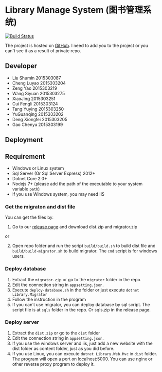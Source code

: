 # Library Manage System (图书管理系统)

[![Build Status](https://travis-ci.com/Liu233w/Library.svg?token=at1dz5LtwtReX6e4EKDg&branch=master)](https://travis-ci.com/Liu233w/Library)

The project is hosted on [GitHub](https://github.com/Liu233w/Library). I need to add you to the project or you can't see it as a result of private repo.

## Developer
- Liu Shumin 2015303087
- Cheng Luyao 2015303204
- Zeng Yao 2015303219
- Wang Siyuan 2015303275
- XiaoJing 2015303251
- Cui Fengli 2015303124
- Tang Yuying 2015303250
- YuGuanqing 2015303202
- Deng Xiongfei 2015303205
- Gao Chenyu 2015303199

## Deployment

## Requirement
- Windows or Linux system
- Sql Server (Or Sql Server Express) 2012+
- Dotnet Core 2.0+
- Nodejs 7+ (please add the path of the executable to your system variable `path`)
- If you use Windows system, you may need IIS

### Get the migraton and dist file

You can get the files by:

1. Go to our [release page](https://github.com/Liu233w/Library/releases) and download dist.zip and migrator.zip

or

2. Open repo folder and run the script `build/build.sh` to build dist file and `build/build-migrator.sh` to build migrator. The `cmd` script is for windows users.

### Deploy database
1. Extract the `migrator.zip` or go to the `migrator` folder in the repo.
2. Edit the connection string in `appsetting.json`.
3. Execute `deploy-database.sh` in the folder or just execute `dotnet Library.Migrator`
4. Follow the instruction in the program
5. If you can't use migrator, you can deploy database by sql script. The script file is at `sqls` folder in the repo. Or sqls.zip in the release page.

### Deploy server
1. Extract the `dist.zip` or go to the `dist` folder
2. Edit the connection string in `appsetting.json`.
3. If you use the windows server and iis, just add a new website with the dist folder as content folder, just as you did before.
4. If you use Linux, you can execute `dotnet Library.Web.Mvc` in `dist` folder. The program will open a port on localhost:5000. You can use nginx or other reverse proxy program to deploy it.
